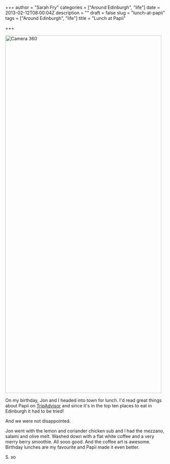 +++
author = "Sarah Fry"
categories = ["Around Edinburgh", "life"]
date = 2013-02-12T08:00:04Z
description = ""
draft = false
slug = "lunch-at-papii"
tags = ["Around Edinburgh", "life"]
title = "Lunch at Papii"

+++


<a href="http://sweetaspi.co.uk/content/images/2013/02/papii.jpg"><img class="alignnone size-full wp-image-1486" alt="Camera 360" src="http://sweetaspi.co.uk/content/images/2013/02/papii.jpg" width="490" height="1123" /></a>

On my birthday, Jon and I headed into town for lunch. I'd read great things about Papii on <a href="http://www.tripadvisor.co.uk/Restaurant_Review-g186525-d2212342-Reviews-Papii-Edinburgh_Scotland.html" target="_blank">TripAdvisor</a> and since it's in the top ten places to eat in Edinburgh it had to be tried!

And we were not disappointed.

Jon went with the lemon and coriander chicken sub and I had the mezzano, salami and olive melt. Washed down with a flat white coffee and a very merry berry smoothie. All sooo good. And the coffee art is awesome. Birthday lunches are my favourite and Papii made it even better.

S. xo


